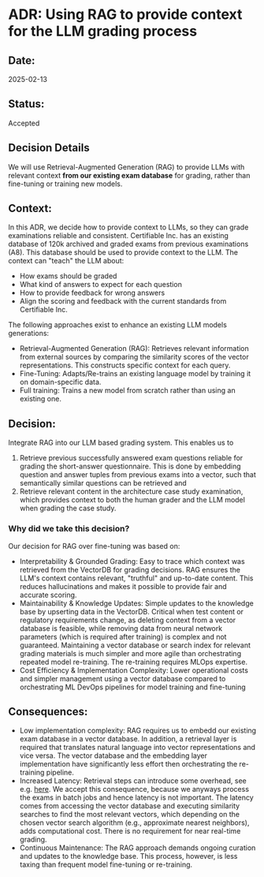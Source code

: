 # ADR: Using RAG to provide context for the LLM grading process

## Date:
2025-02-13

## Status:
Accepted

## Decision Details
We will use Retrieval-Augmented Generation (RAG) to provide LLMs with relevant context **from our existing exam database** for grading, rather than fine-tuning or training new models.

## Context:
In this ADR, we decide how to provide context to LLMs, so they can grade examinations reliable and consistent.
Certifiable Inc. has an existing database of 120k archived and graded exams from previous examinations (A8). 
This database should be used to provide context to the LLM. The context can "teach" the LLM about:
- How exams should be graded
- What kind of answers to expect for each question
- How to provide feedback for wrong answers
- Align the scoring and feedback with the current standards from Certifiable Inc.

The following approaches exist to enhance an existing LLM models generations:
- Retrieval-Augmented Generation (RAG): Retrieves relevant information from external sources by comparing the similarity scores of the vector representations. This constructs specific context for each query.
- Fine-Tuning: Adapts/Re-trains an existing language model by training it on domain-specific data.
- Full training: Trains a new model from scratch rather than using an existing one.

## Decision:

Integrate RAG into our LLM based grading system. This enables us to 
1) Retrieve previous successfully answered exam questions reliable for grading the short-answer questionnaire. This is done by embedding question and answer tuples from previous exams into a vector, such that semantically similar questions can be retrieved and 
2) Retrieve relevant content in the architecture case study examination, which provides context to both the human grader and the LLM model when grading the case study.

### Why did we take this decision?

Our decision for RAG over fine-tuning was based on:

- Interpretability & Grounded Grading: Easy to trace which context was retrieved from the VectorDB for grading decisions. RAG ensures the LLM's context contains relevant, "truthful" and up-to-date content. This reduces hallucinations and makes it possible to provide fair and accurate scoring.
- Maintainability & Knowledge Updates: Simple updates to the knowledge base by upserting data in the VectorDB. Critical when test content or regulatory requirements change, as deleting context from a vector database is feasible, while removing data from neural network parameters (which is required after training) is complex and not guaranteed. Maintaining a vector database or search index for relevant grading materials is much simpler and more agile than orchestrating repeated model re-training. The re-training requires MLOps expertise.
- Cost Efficiency & Implementation Complexity: Lower operational costs and simpler management using a vector database compared to orchestrating ML DevOps pipelines for model training and fine-tuning

## Consequences:
- Low implementation complexity: RAG requires us to embedd our existing exam database in a vector database. In addition, a retrieval layer is required that translates natural language into vector representations and vice versa. The vector database and the embedding layer implementation have significantly less effort then orchestrating the re-training pipeline.
- Increased Latency: Retrieval steps can introduce some overhead, see e.g. [here](https://github.com/Tongji-KGLLM/RAG-Survey
). We accept this consequence, because we anyways process the exams in batch jobs and hence latency is not important. The latency comes from accessing the vector database and executing similarity searches to find the most relevant vectors, which depending on the chosen vector search algorithm (e.g., approximate nearest neighbors), adds computational cost. There is no requirement for near real-time grading.
- Continuous Maintenance: The RAG approach demands ongoing curation and updates to the knowledge base. This process, however, is less taxing than frequent model fine-tuning or re-training.
